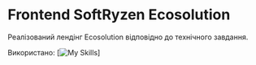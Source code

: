 # Frontend SoftRyzen Ecosolution

Реалізований лендінг Ecosolution відповідно до технічного завдання.

Використано:
[![My Skills](https://skillicons.dev/icons?i=react,js,html,css,styledcomponents,svg,vscode,figma)]
